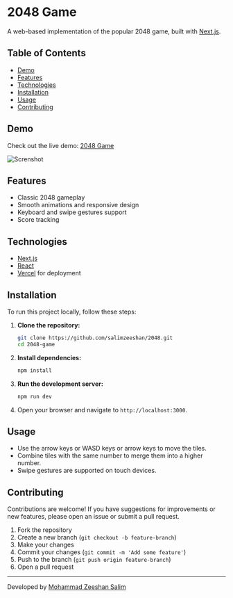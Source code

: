 # 2048 Game

A web-based implementation of the popular 2048 game, built with [Next.js](https://nextjs.org/).

## Table of Contents

- [Demo](#demo)
- [Features](#features)
- [Technologies](#technologies)
- [Installation](#installation)
- [Usage](#usage)
- [Contributing](#contributing)

## Demo

Check out the live demo: [2048 Game](https://2048-pearl.vercel.app/)

![Screnshot](https://media.discordapp.net/attachments/1232249762598621248/1253303868180402246/Screenshot_2024-06-20_at_4.31.58_PM.png?ex=66755daf&is=66740c2f&hm=de0a4c52bc104d92e45291b8b9680d213ea3f0e0058b33b151dddd7f0bf3f82d&=&format=webp&quality=lossless&width=1134&height=1332)

## Features

- Classic 2048 gameplay
- Smooth animations and responsive design
- Keyboard and swipe gestures support
- Score tracking

## Technologies

- [Next.js](https://nextjs.org/)
- [React](https://reactjs.org/)
- [Vercel](https://vercel.com/) for deployment

## Installation

To run this project locally, follow these steps:

1. **Clone the repository:**

   ```bash
   git clone https://github.com/salimzeeshan/2048.git
   cd 2048-game
   ```

2. **Install dependencies:**

   ```bash
   npm install
   ```

3. **Run the development server:**

   ```bash
   npm run dev
   ```

4. Open your browser and navigate to `http://localhost:3000`.

## Usage

- Use the arrow keys or WASD keys or arrow keys to move the tiles.
- Combine tiles with the same number to merge them into a higher number.
- Swipe gestures are supported on touch devices.

## Contributing

Contributions are welcome! If you have suggestions for improvements or new features, please open an issue or submit a pull request.

1. Fork the repository
2. Create a new branch (`git checkout -b feature-branch`)
3. Make your changes
4. Commit your changes (`git commit -m 'Add some feature'`)
5. Push to the branch (`git push origin feature-branch`)
6. Open a pull request

---

Developed by [Mohammad Zeeshan Salim](https://salimzeeshan.github.io/)
